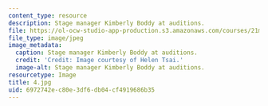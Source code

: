 ```yaml
---
content_type: resource
description: Stage manager Kimberly Boddy at auditions.
file: https://ol-ocw-studio-app-production.s3.amazonaws.com/courses/21m-873-theater-arts-topics-fall-2004-january-iap-2005/6972742ec80e3df6db04cf4919686b35_4.jpg
file_type: image/jpeg
image_metadata:
  caption: Stage manager Kimberly Boddy at auditions.
  credit: 'Credit: Image courtesy of Helen Tsai.'
  image-alt: Stage manager Kimberly Boddy at auditions.
resourcetype: Image
title: 4.jpg
uid: 6972742e-c80e-3df6-db04-cf4919686b35
---
```


